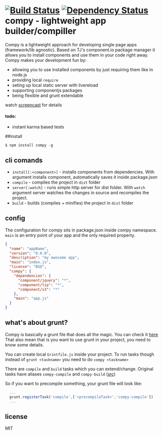 [![Build Status](https://travis-ci.org/edjafarov/compy.png?branch=master)](https://travis-ci.org/edjafarov/compy)
[![Dependency Status](https://gemnasium.com/edjafarov/compy.png)](https://gemnasium.com/edjafarov/compy)
compy - lightweight app builder/compiller
=====
Compy is a lightweight approach for developing single page apps (framework/lib agnostic). 
Based on TJ's component.io package manager it allows you to install components and use them in your code right away.
Compy makes your development fun by:

* allowing you to use installed components by just requiring them like in node.js
* providing local ```require```
* seting up local static server with livereload
* supporting componentjs packages
* being flexible and grunt extendable

watch [screencast](http://www.youtube.com/watch?v=IYSPHvw2KSk) for details

#### todo:
- instant karma based tests

##install

```$ npm install compy -g```

## cli comands
* ```install[:<component>]``` - installs components from dependencies. With argument installs component, automatically saves it inside package.json
* ```compile``` - compiles the project in ```dist``` folder
* ```server[:watch]``` - runs simple http server for dist folder. With ```watch``` argument server watches the changes in source and recompiles the project.
* ```build``` - builds (compiles + minifies) the project in ```dist``` folder

## config
The configuration for compy sits in package.json inside compy namespace. ```main``` is an entry point of your app and the only required property.

```json
{                                                                                                                 
  "name": "appName",
  "version": "0.0.0",
  "description": "my awesome app",
  "main": "index.js",
  "license": "BSD",
  "compy": {
    "dependencies": {
      "component/jquery": "*",
      "component/tip": "*",
      "component/s3": "*"
    },
    "main": "app.js"
  }
}
```

## what's about grunt?
Compy is basically a grunt file that does all the magic. You can check it [here](https://github.com/edjafarov/compy/blob/master/Gruntfile.js)
That also mean that is you want to use grunt in your project, you need to know some details.

You can create local ```Grintfile.js``` inside your project. To run tasks though instead of ```grunt <taskname>``` you need to do ```compy <taskname>```

There are ```compile``` and ```build``` tasks which you can extend/change. Original tasks have aliases ```compy-compile``` and ```compy-build``` ([src](https://github.com/edjafarov/compy/blob/588028693f1762cc1f59e9464f7824a2bdafd1ba/Gruntfile.js#L239-L241))

So if you want to precompile something, your grunt file will look like:

```javascript
  ...
  grunt.registerTask('compile',['<precompileTask>','compy-compile'])
  ...
```

## license

MIT

